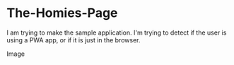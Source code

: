 # The-Homies-Page
I am trying to make the sample application.
I'm trying to detect if the user is using a PWA app,
or if it is just in the browser.

Image